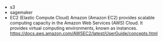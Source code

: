- s3
- sagemaker
- EC2 (Elastic Compute Cloud)
Amazon (Amazon EC2) provides scalable computing capacity in the Amazon Web Services (AWS) Cloud. It provides virtual computing environments, known as instances.
https://docs.aws.amazon.com/AWSEC2/latest/UserGuide/concepts.html